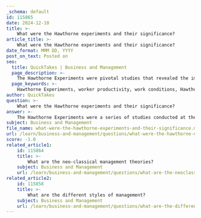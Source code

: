 ```yaml
---
_schema: default
id: 115865
date: 2024-12-10
title: >-
    What were the Hawthorne experiments and their significance?
article_title: >-
    What were the Hawthorne experiments and their significance?
date_format: MMM DD, YYYY
post_on_text: Posted on
seo:
  title: QuickTakes | Business and Management
  page_description: >-
    The Hawthorne Experiments were pivotal studies that revealed the impact of social factors on worker productivity, leading to significant changes in management practices and the development of organizational behavior as a field.
  page_keywords: >-
    Hawthorne Experiments, worker productivity, work conditions, Hawthorne Effect, human relations, management theories, social dynamics, organizational behavior, employee attitudes, group dynamics
author: QuickTakes
question: >-
    What were the Hawthorne experiments and their significance?
answer: >-
    The Hawthorne Experiments were a series of studies conducted at the Western Electric Company's Hawthorne Works in Illinois between 1924 and 1932. Initially aimed at examining how various working conditions, such as lighting, break times, and work hours, affected worker productivity, the experiments unexpectedly revealed significant insights into the social and psychological aspects of work.\n\nOne of the key findings from the Hawthorne Studies was the "Hawthorne Effect," which describes the phenomenon where individuals modify their behavior in response to being observed or studied. The experiments demonstrated that workers' performance improved when they felt they were being monitored or appreciated by management, highlighting the importance of social factors in the workplace.\n\nThe significance of the Hawthorne Experiments lies in their role in shaping modern management theories and practices. They marked a pivotal shift from the traditional focus on mechanical and economic factors of productivity, as emphasized by Taylorism, to a greater emphasis on human relations and the social dynamics within organizations. This shift laid the groundwork for the Human Relations Movement in management, which advocates for understanding employee attitudes, group dynamics, and social interactions as critical components influencing productivity and job satisfaction.\n\nFurthermore, the Hawthorne Studies are regarded as foundational in the development of organizational behavior as a field of study. They underscored the complexity of human behavior in organizational settings and the necessity for managers to consider the psychological and social needs of their employees when designing work environments and management practices.\n\nIn summary, the Hawthorne Experiments not only revolutionized management theories by emphasizing the importance of social elements at work but also provided valuable insights that continue to inform contemporary management practices.
subject: Business and Management
file_name: what-were-the-hawthorne-experiments-and-their-significance.md
url: /learn/business-and-management/questions/what-were-the-hawthorne-experiments-and-their-significance
score: -1.0
related_article1:
    id: 115864
    title: >-
        What are the neo-classical management theories?
    subject: Business and Management
    url: /learn/business-and-management/questions/what-are-the-neoclassical-management-theories
related_article2:
    id: 115858
    title: >-
        What are the different styles of management?
    subject: Business and Management
    url: /learn/business-and-management/questions/what-are-the-different-styles-of-management
---
```


&nbsp;
